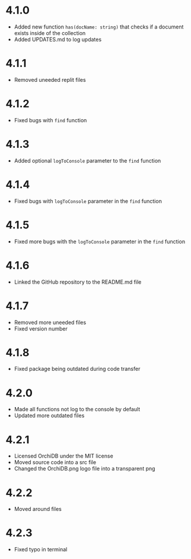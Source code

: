 # 4.1.0
- Added new function `has(docName: string)` that checks if a document exists inside of the collection
- Added UPDATES.md to log updates

# 4.1.1
- Removed uneeded replit files

# 4.1.2
- Fixed bugs with `find` function

# 4.1.3
- Added optional `logToConsole` parameter to the `find` function

# 4.1.4
- Fixed bugs with `logToConsole` parameter in the `find` function

# 4.1.5
- Fixed more bugs with the `logToConsole` parameter in the `find` function

# 4.1.6
- Linked the GitHub repository to the README.md file

# 4.1.7
- Removed more uneeded files
- Fixed version number

# 4.1.8
- Fixed package being outdated during code transfer

# 4.2.0
- Made all functions not log to the console by default
- Updated more outdated files

# 4.2.1
- Licensed OrchiDB under the MIT license
- Moved source code into a src file
- Changed the OrchiDB.png logo file into a transparent png

# 4.2.2
- Moved around files

# 4.2.3
- Fixed typo in terminal
